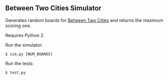 ## Between Two Cities Simulator

Generates random boards for [Between Two Cities](https://stonemaiergames.com/games/between-two-cities/) and returns the maximum scoring one.

Requires Python 2.

Run the simulator:

    $ sim.py [NUM_BOARDS]

Run the tests:

    $ test.py


